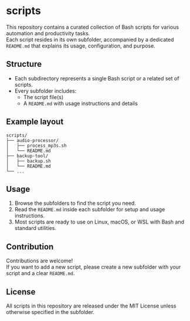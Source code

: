 # scripts

This repository contains a curated collection of Bash scripts for various automation and productivity tasks.  
Each script resides in its own subfolder, accompanied by a dedicated `README.md` that explains its usage, configuration, and purpose.

## Structure

- Each subdirectory represents a single Bash script or a related set of scripts.
- Every subfolder includes:
  - The script file(s)
  - A `README.md` with usage instructions and details

## Example layout

```
scripts/
├── audio-processor/
│   ├── process_mp3s.sh
│   └── README.md
├── backup-tool/
│   ├── backup.sh
│   └── README.md
└── ...
```

## Usage

1. Browse the subfolders to find the script you need.
2. Read the `README.md` inside each subfolder for setup and usage instructions.
3. Most scripts are ready to use on Linux, macOS, or WSL with Bash and standard utilities.

## Contribution

Contributions are welcome!  
If you want to add a new script, please create a new subfolder with your script and a clear `README.md`.

## License

All scripts in this repository are released under the MIT License unless otherwise specified in the subfolder.
